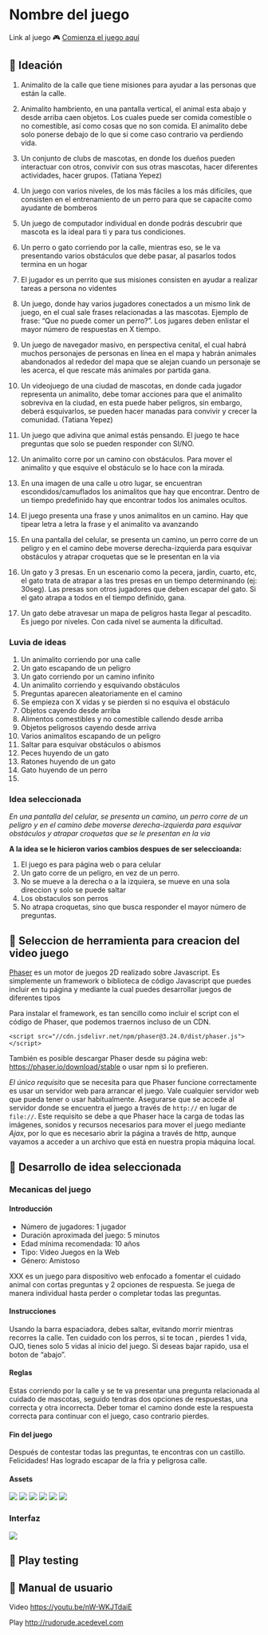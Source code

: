 # Nombre del juego

Link al juego :video_game: [Comienza el juego aquí](https://margaritamawyin.github.io/RunCatVJ/)


<a name="ideacion"> </a> 
 ## :large_blue_circle:  Ideación

1. Animalito de la calle que tiene misiones para ayudar a las personas que están la calle. 

2. Animalito hambriento, en una pantalla vertical, el animal esta abajo y desde arriba caen objetos. Los cuales puede ser comida comestible o no comestible, así como cosas que no son comida. El animalito debe solo ponerse debajo de lo que si come caso contrario va perdiendo vida. 

3. Un conjunto de clubs de mascotas, en donde los dueños pueden interactuar con otros, convivir con sus otras mascotas, hacer diferentes actividades, hacer grupos.  (Tatiana Yepez) 

4. Un juego con varios niveles, de los más fáciles a los más difíciles, que consisten en el entrenamiento de un perro para que se capacite como ayudante de bomberos 

5. Un juego de computador individual en donde podrás descubrir que mascota es la ideal para ti y para tus condiciones. 

6. Un perro o gato corriendo por la calle, mientras eso, se le va presentando varios obstáculos que debe pasar, al pasarlos todos termina en un hogar 

7. El jugador es un perrito que sus misiones consisten en ayudar a realizar tareas a persona no videntes 

8. Un juego, donde hay varios jugadores conectados a un mismo link de juego, en el cual sale frases relacionadas a las mascotas. Ejemplo de frase: “Que no puede comer un perro?”. Los jugares deben enlistar el mayor número de respuestas en X tiempo.  

9. Un juego de navegador masivo, en perspectiva cenital, el cual habrá muchos personajes de personas en línea en el mapa y habrán animales abandonados al rededor del mapa que se alejan cuando un personaje se les acerca, el que rescate más animales por partida gana. 

10. Un videojuego de una ciudad de mascotas, en donde cada jugador representa un animalito, debe tomar acciones para que el animalito sobreviva en la ciudad, en esta puede haber peligros, sin embargo, deberá esquivarlos, se pueden hacer manadas para convivir y crecer la comunidad. (Tatiana Yepez) 

11. Un juego que adivina que animal estás pensando. El juego te hace preguntas que solo se pueden responder con SI/NO. 

12. Un animalito corre por un camino con obstáculos. Para mover el animalito y que esquive el obstáculo se lo hace con la mirada. 

13. En una imagen de una calle u otro lugar, se encuentran escondidos/camuflados los animalitos que hay que encontrar. Dentro de un tiempo predefinido hay que encontrar todos los animales ocultos.  

14. El juego presenta una frase y unos animalitos en un camino. Hay que tipear letra a letra la frase y el animalito va avanzando 

15. En una pantalla del celular, se presenta un camino, un perro corre de un peligro y en el camino debe moverse derecha-izquierda para esquivar obstáculos y atrapar croquetas que se le presentan en la via 

16. Un gato y 3 presas. En un escenario como la pecera, jardín, cuarto, etc, el gato trata de atrapar a las tres presas en un tiempo determinando (ej: 30seg). Las presas son otros jugadores que deben escapar del gato. Si el gato atrapa a todos en el tiempo definido, gana. 

17. Un gato debe atravesar un mapa de peligros hasta llegar al pescadito. Es juego por niveles. Con cada nivel se aumenta la dificultad.


 <a name="lluvia"> </a> 
 ###  Luvia de ideas

1. Un animalito corriendo por una calle
2. Un gato escapando de un peligro
3. Un gato corriendo por un camino infinito
4. Un animalito corriendo y esquivando obstáculos
5. Preguntas aparecen aleatoriamente en el camino
6. Se empieza con X vidas y se pierden si no esquiva el obstáculo
7. Objetos cayendo desde arriba
8. Alimentos comestibles y no comestible callendo desde arriba
9. Objetos peligrosos cayendo desde arriva
10. Varios animalitos escapando de un peligro
11. Saltar para esquivar obstáculos o abismos
12. Peces huyendo de un gato
13. Ratones huyendo de un gato
14. Gato huyendo de un perro
15. 
    

 <a name="seleccionda"> </a> 
 ###  Idea seleccionada

 *En una pantalla del celular, se presenta un camino, un perro corre de un peligro y en el camino debe moverse derecha-izquierda para esquivar obstáculos y atrapar croquetas que se le presentan en la via*

 **A la idea se le hicieron varios cambios despues de ser seleccioanda:**
 1. El juego es para página web o para celular
 2. Un gato corre de un peligro, en vez de un perro.
 3. No se mueve a la derecha o a la izquiera, se mueve en una sola direccion y solo se puede saltar
 4. Los obstaculos son perros
 5. No atrapa croquetas, sino que busca responder el mayor número de preguntas.



 <a name="phaser"> </a> 
 ## :large_blue_circle:  Seleccion de herramienta para creacion del video juego

[Phaser](https://desarrolloweb.com/articulos/introduccion-phaser) es un motor de juegos 2D realizado sobre Javascript. Es simplemente un framework o biblioteca de código Javascript que puedes incluir en tu página y mediante la cual puedes desarrollar juegos de diferentes tipos

Para instalar el framework, es tan sencillo como incluir el script con el código de Phaser, que podemos traernos incluso de un CDN.
```
<script src="//cdn.jsdelivr.net/npm/phaser@3.24.0/dist/phaser.js"></script>
```
También es posible descargar Phaser desde su página web: https://phaser.io/download/stable  o usar npm si lo prefieren.

*El único requisito* que se necesita para que Phaser funcione correctamente es usar un servidor web para arrancar el juego. Vale cualquier servidor web que pueda tener o usar habitualmente. Asegurarse que se accede al servidor donde se encuentra el juego a través de `http://` en lugar de `file://`. Este requisito se debe a que Phaser hace la carga de todas las imágenes, sonidos y recursos necesarios para mover el juego mediante *Ajax*, por lo que es necesario abrir la página a través de http, aunque vayamos a acceder a un archivo que está en nuestra propia máquina local.



 <a name="desarrollo"> </a> 
 ## :large_blue_circle: Desarrollo de idea seleccionada

 <a name="mecanicas"> </a> 
 ###  Mecanicas del juego

 <a name="introduccion"> </a> 
 ####  Introducción

* Número de jugadores: 1 jugador 
* Duración aproximada del juego: 5 minutos 
* Edad mínima recomendada: 10 años 
* Tipo: Video Juegos en la Web 
* Género: Amistoso 

XXX es un juego para dispositivo web enfocado a fomentar el cuidado animal con cortas preguntas y 2 opciones de respuesta. Se juega de manera individual hasta perder o completar todas las preguntas.  

 <a name="instrucciones"> </a> 
 ####  Instrucciones


Usando la barra espaciadora, debes saltar, evitando morrir mientras recorres la calle. Ten cuidado con los perros, si te tocan , pierdes 1 vida, OJO, tienes solo 5 vidas al inicio del juego. Si deseas bajar rapido, usa el boton de “abajo”. 


 <a name="reglas"> </a> 
 ####  Reglas

Estas  corriendo por la calle y se te va presentar una pregunta relacionada al cuidado de mascotas, seguido tendras dos opciones de respuestas, una correcta y otra incorrecta. Deber tomar el camino donde este la respuesta correcta para continuar con el juego, caso contrario pierdes. 


 <a name="fin"> </a> 
 ####  Fin del juego

Después de contestar todas las preguntas, te encontras con un castillo. Felicidades! Has logrado escapar de la fría y peligrosa calle. 


 <a name="assets"> </a> 
 ####  Assets


<img src="assets/castillo.png"> <img src="assets/DogRun.png"> <img src="assets/pared.png"> <img src="assets/pregunta.png"> <img src="assets/pilaCaja.png"> <img src="assets/gatoMix.png">



<a name="interfaz"> </a> 

 ### Interfaz
 
 <img src="/imagenes/interfaz3.png">
 
 
<a name="testing"> </a> 
 ## :large_blue_circle: Play testing
 
  <a name="manual"> </a> 
 ## :large_blue_circle: Manual de usuario
 



Video
https://youtu.be/nW-WKJTdaiE

Play
http://rudorude.acedevel.com





